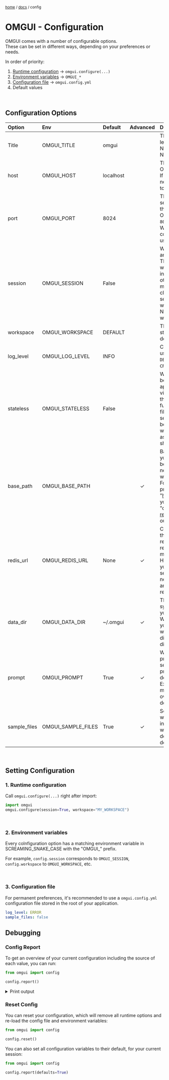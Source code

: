 <sub>[home](../#readme) / [docs](readme.md) / config</sub>

# OMGUI - Configuration

OMGUI comes with a number of configurable options.  
These can be set in different ways, depending on your preferences or needs.

In order of priority:

1. [Runtime configuration](#1-runtime-configuration) &rarr; `omgui.configure(...)`
1. [Environment variables](#2-environment-variables) &rarr; `OMGUI_*`
1. [Configuration file](#3-configuration-file) &rarr; `omgui.config.yml`
1. Default values

<br>

## Configuration Options

| Option       | Env                | Default   | Advanced | Description                                                                                                                                                                                                                                                                                                                                                          |
| :----------- | :----------------- | :-------- | :------: | :------------------------------------------------------------------------------------------------------------------------------------------------------------------------------------------------------------------------------------------------------------------------------------------------------------------------------------------------------------------- |
| Title        | OMGUI_TITLE        | omgui     |          | The title displayed in the bottom left-hand corner of the GUI.<br>Note: not visible in Jupyter Notebook.                                                                                                                                                                                                                                                             |
| host         | OMGUI_HOST         | localhost |          | The URL host of where the OMGUI server will be launched. If you want to expose it on your network, you will want to set this to `0.0.0.0`.                                                                                                                                                                                                                           |
| port         | OMGUI_PORT         | 8024      |          | The URL port where the OMGUI server will be launched. When the default port `8024` is taken, OMGUI will automatically try `8025`, then `8026` etc. However, When a custom port is configured, only that port will be used.                                                                                                                                           |
| session      | OMGUI_SESSION      | False     |          | When set to True, your actions are isolated to your sessions. This means that changing your workspace or storing molecules in your working set won't affect other sessions, and your molecule working set will be cleared at the end of the session. This can be useful when working in Jupyter Notebook across multiple workspaces at once.                         |
| workspace    | OMGUI_WORKSPACE    | DEFAULT   |          | The workspace to be set on startup. If the given workspace doesn't exist, it will be created.                                                                                                                                                                                                                                                                        |
| log_level    | OMGUI_LOG_LEVEL    | INFO      |          | Choose what [logging level](https://docs.python.org/3/library/logging.html#logging-levels) is used. Choose from `NOT_SET`, `DEBUG`, `INFO`, `WARNING`, `ERROR` or `CRITICAL`.                                                                                                                                                                                        |
| stateless    | OMGUI_STATELESS    | False     |          | When set to True, OMGUI will behave as a fully stateless application, which means it will visualize anything passed into the URL, but stateful functionality like your filebrowser, molecule working set, molset edit options etc. will be disabled. This can be useful when you want to host OMGUI as a lightweight visualizer shared by different users.           |
| base_path    | OMGUI_BASE_PATH    | <empty>   |    ✓     | Base path for the GUI server. If you are running the server behind a reverse proxy, you will need to set `config.base_path` to where the GUI server is hosted. For example, if the GUI is proxied to "https://mydomain.com/omgui/", you should set the base path to "omgui/". We have a [sample reverse proxy server](../omgui/dev/proxy_server.py) to try this out. |
| redis_url    | OMGUI_REDIS_URL    | None      |    ✓     | Currently this is only used by the [chartviz](chartviz.md) sub-module. When rendering large charts via POST request, the data is stored in memory and an ID is returned. However if you need to deploy your application on a clustered server, this will fall short. All you need is to provide a Redis url and OMGUI will take care of the rest.                    |
| data_dir     | OMGUI_DATA_DIR     | ~/.omgui  |    ✓     | The main directory on your file system where your context and your workspaces are stored. When integrating OMGUI into your own application, you may want to set this to a sub-directory of your existing app directory.                                                                                                                                              |
| prompt       | OMGUI_PROMPT       | True      |    ✓     | Whether to show confirmation prompts for certain actions. If set to False, any possible prompts will be skipped and the default action will be taken. Examples are clearing your molecule working set, or overwriting a file. This may be desired in the context of an API.                                                                                          |
| sample_files | OMGUI_SAMPLE_FILES | True      |    ✓     | Set this to False if you don't want to include the sample files in the DEFAULT workspace when created. This may be desired to avoid clutter in your deployment.                                                                                                                                                                                                      |

<br>

## Setting Configuration

### 1. Runtime configuration

Call `omgui.configure(...)` right after import:

```python
import omgui
omgui.configure(session=True, workspace="MY_WORKSPACE")
```

<br>

### 2. Environment variables

Every colnfiguration option has a matching environment variable in SCREAMING_SNAKE_CASE with the "OMGUI\_" prefix.

For example, `config.session` corresponds to `OMGUI_SESSION`, `config.workspace` to `OMGUI_WORKSPACE`, etc.

<br>

### 3. Configuration file

For permanent preferences, it's recommended to use a `omgui.config.yml` configuration file stored in the root of your application.

```yaml
log_level: ERROR
sample_files: false
```

## Debugging

### Config Report

To get an overview of your current configuration including the source of each value, you can run:

```python
from omgui import config

config.report()
```

<details>
<summary>Print output</summary>

```text

|    Compiled config
|    ---------------
|    title       : omgui
|    host        : localhost
|    port        : 8034
|    session     : False
|    workspace   : MY_WORKSPACE
|    log_level   : ERROR
|    stateless   : False
|    base_path   :
|    redis_url   : None
|    data_dir    : ~/.omgui
|    prompt      : True
|    sample_files: False


Configuration Sources:

  1. Config runtime
     workspace   : MY_WORKSPACE

  2. Config env
     log_level   : ERROR

  3. Config file
     sample_files: False
     port        : 8034

  4. Default config:
     title       : omgui
     host        : localhost
     port        : 8024
     session     : False
     workspace   : DEFAULT
     log_level   : INFO
     stateless   : False
     base_path   :
     redis_url   : None
     data_dir    : ~/.omgui
     prompt      : True
     sample_files: True
     _viz_deps   : False

```

</details>

### Reset Config

You can reset your configuration, which will remove all runtime options and re-load the config file and environment variables:

```python
from omgui import config

config.reset()
```

You can also set all configuration variables to their default, for your current session:

```python
from omgui import config

config.report(defaults=True)
```
